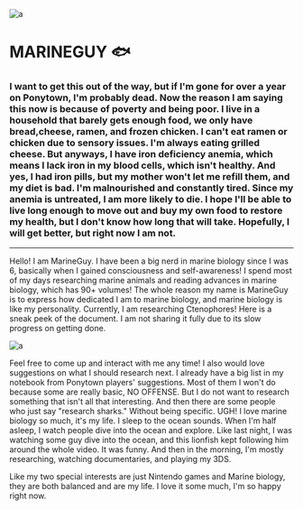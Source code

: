 ![a](https://i.pinimg.com/736x/a7/f9/42/a7f942a90c2e61970b67340c62a5e861.jpg)
# MARINEGUY 🐟
### I want to get this out of the way, but if I'm gone for over a year on Ponytown, I'm probably dead. Now the reason I am saying this now is because of poverty and being poor. I live in a household that barely gets enough food, we only have bread,cheese, ramen, and frozen chicken. I can't eat ramen or chicken due to sensory issues. I'm always eating grilled cheese. But anyways, I have iron deficiency anemia, which means I lack iron in my blood cells, which isn't healthy. And yes, I had iron pills, but my mother won't let me refill them, and my diet is bad. I'm malnourished and constantly tired. Since my anemia is untreated, I am more likely to die. I hope I'll be able to live long enough to move out and buy my own food to restore my health, but I don't know how long that will take. Hopefully, I will get better, but right now I am not. 
-----
Hello! I am MarineGuy. I have been a big nerd in marine biology since I was 6, basically when I gained consciousness and self-awareness! I spend most of my days researching marine animals and reading advances in marine biology, which has 90+ volumes! The whole reason my name is MarineGuy is to express how dedicated I am to marine biology, and marine biology is like my personality. Currently, I am researching Ctenophores! Here is a sneak peek of the document. I am not sharing it fully due to its slow progress on getting done.

![a](https://media.discordapp.net/attachments/1261066115736539166/1380788804738355271/image.png?ex=68452748&is=6843d5c8&hm=271ca0fb35c1d8e10c5f6a786fd954c46be78d55cf28e0926117afe6834d114c&=&format=webp&quality=lossless&width=601&height=464)

Feel free to come up and interact with me any time! I also would love suggestions on what I should research next. I already have a big list in my notebook from Ponytown players' suggestions. Most of them I won't do because some are really basic, NO OFFENSE. But I do not want to research something that isn't all that interesting. And then there are some people who just say "research sharks." Without being specific. UGH! I love marine biology so much, it's my life. I sleep to the ocean sounds. When I'm half asleep, I watch people dive into the ocean and explore. Like last night, I was watching some guy dive into the ocean, and this lionfish kept following him around the whole video. It was funny. And then in the morning, I'm mostly researching, watching documentaries, and playing my 3DS. 

Like my two special interests are just Nintendo games and Marine biology, they are both balanced and are my life. I love it some much, I'm so happy right now.


